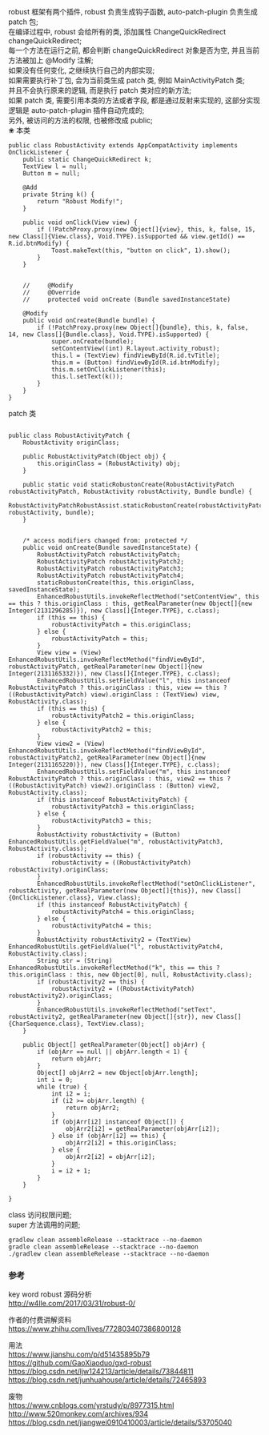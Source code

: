 robust 框架有两个插件, robust 负责生成钩子函数, auto-patch-plugin 负责生成 patch 包;  
在编译过程中, robust 会给所有的类, 添加属性 ChangeQuickRedirect changeQuickRedirect;  
每一个方法在运行之前, 都会判断 changeQuickRedirect 对象是否为空, 并且当前方法被加上 @Modify 注解;  
    如果没有任何变化, 之继续执行自己的内部实现;  
    如果需要执行补丁包, 会为当前类生成 patch 类, 例如 MainActivityPatch 类;  
并且不会执行原来的逻辑, 而是执行 patch 类对应的新方法;  
如果 patch 类, 需要引用本类的方法或者字段, 都是通过反射来实现的, 这部分实现逻辑是 auto-patch-plugin 插件自动完成的;  
另外, 被访问的方法的权限, 也被修改成 public;  
❀ 本类  
```
public class RobustActivity extends AppCompatActivity implements OnClickListener {
    public static ChangeQuickRedirect k;
    TextView l = null;
    Button m = null;

    @Add
    private String k() {
        return "Robust Modify!";
    }

    public void onClick(View view) {
        if (!PatchProxy.proxy(new Object[]{view}, this, k, false, 15, new Class[]{View.class}, Void.TYPE).isSupported && view.getId() == R.id.btnModify) {
            Toast.makeText(this, "button on click", 1).show();
        }
    }


    //     @Modify
    //     @Override
    //     protected void onCreate (Bundle savedInstanceState)
    
    @Modify
    public void onCreate(Bundle bundle) {
        if (!PatchProxy.proxy(new Object[]{bundle}, this, k, false, 14, new Class[]{Bundle.class}, Void.TYPE).isSupported) {
            super.onCreate(bundle);
            setContentView((int) R.layout.activity_robust);
            this.l = (TextView) findViewById(R.id.tvTitle);
            this.m = (Button) findViewById(R.id.btnModify);
            this.m.setOnClickListener(this);
            this.l.setText(k());
        }
    }
}
```
patch 类  
```

public class RobustActivityPatch {
    RobustActivity originClass;

    public RobustActivityPatch(Object obj) {
        this.originClass = (RobustActivity) obj;
    }

    public static void staticRobustonCreate(RobustActivityPatch robustActivityPatch, RobustActivity robustActivity, Bundle bundle) {
        RobustActivityPatchRobustAssist.staticRobustonCreate(robustActivityPatch, robustActivity, bundle);
    }
    
    
    /* access modifiers changed from: protected */
    public void onCreate(Bundle savedInstanceState) {
        RobustActivityPatch robustActivityPatch;
        RobustActivityPatch robustActivityPatch2;
        RobustActivityPatch robustActivityPatch3;
        RobustActivityPatch robustActivityPatch4;
        staticRobustonCreate(this, this.originClass, savedInstanceState);
        EnhancedRobustUtils.invokeReflectMethod("setContentView", this == this ? this.originClass : this, getRealParameter(new Object[]{new Integer(2131296285)}), new Class[]{Integer.TYPE}, c.class);
        if (this == this) {
            robustActivityPatch = this.originClass;
        } else {
            robustActivityPatch = this;
        }
        View view = (View) EnhancedRobustUtils.invokeReflectMethod("findViewById", robustActivityPatch, getRealParameter(new Object[]{new Integer(2131165332)}), new Class[]{Integer.TYPE}, c.class);
        EnhancedRobustUtils.setFieldValue("l", this instanceof RobustActivityPatch ? this.originClass : this, view == this ? ((RobustActivityPatch) view).originClass : (TextView) view, RobustActivity.class);
        if (this == this) {
            robustActivityPatch2 = this.originClass;
        } else {
            robustActivityPatch2 = this;
        }
        View view2 = (View) EnhancedRobustUtils.invokeReflectMethod("findViewById", robustActivityPatch2, getRealParameter(new Object[]{new Integer(2131165220)}), new Class[]{Integer.TYPE}, c.class);
        EnhancedRobustUtils.setFieldValue("m", this instanceof RobustActivityPatch ? this.originClass : this, view2 == this ? ((RobustActivityPatch) view2).originClass : (Button) view2, RobustActivity.class);
        if (this instanceof RobustActivityPatch) {
            robustActivityPatch3 = this.originClass;
        } else {
            robustActivityPatch3 = this;
        }
        RobustActivity robustActivity = (Button) EnhancedRobustUtils.getFieldValue("m", robustActivityPatch3, RobustActivity.class);
        if (robustActivity == this) {
            robustActivity = ((RobustActivityPatch) robustActivity).originClass;
        }
        EnhancedRobustUtils.invokeReflectMethod("setOnClickListener", robustActivity, getRealParameter(new Object[]{this}), new Class[]{OnClickListener.class}, View.class);
        if (this instanceof RobustActivityPatch) {
            robustActivityPatch4 = this.originClass;
        } else {
            robustActivityPatch4 = this;
        }
        RobustActivity robustActivity2 = (TextView) EnhancedRobustUtils.getFieldValue("l", robustActivityPatch4, RobustActivity.class);
        String str = (String) EnhancedRobustUtils.invokeReflectMethod("k", this == this ? this.originClass : this, new Object[0], null, RobustActivity.class);
        if (robustActivity2 == this) {
            robustActivity2 = ((RobustActivityPatch) robustActivity2).originClass;
        }
        EnhancedRobustUtils.invokeReflectMethod("setText", robustActivity2, getRealParameter(new Object[]{str}), new Class[]{CharSequence.class}, TextView.class);
    }

    public Object[] getRealParameter(Object[] objArr) {
        if (objArr == null || objArr.length < 1) {
            return objArr;
        }
        Object[] objArr2 = new Object[objArr.length];
        int i = 0;
        while (true) {
            int i2 = i;
            if (i2 >= objArr.length) {
                return objArr2;
            }
            if (objArr[i2] instanceof Object[]) {
                objArr2[i2] = getRealParameter(objArr[i2]);
            } else if (objArr[i2] == this) {
                objArr2[i2] = this.originClass;
            } else {
                objArr2[i2] = objArr[i2];
            }
            i = i2 + 1;
        }
    }

}
```
class 访问权限问题;  
super 方法调用的问题;  
```
gradlew clean assembleRelease --stacktrace --no-daemon  
gradle clean assembleRelease --stacktrace --no-daemon  
./gradlew clean assembleRelease --stacktrace --no-daemon  
```

### 参考  
key word  robust 源码分析  
http://w4lle.com/2017/03/31/robust-0/  

作者的付费讲解资料  
https://www.zhihu.com/lives/772803407386800128   




用法  
https://www.jianshu.com/p/d51435895b79  
https://github.com/GaoXiaoduo/gxd-robust  
https://blog.csdn.net/ljw124213/article/details/73844811  
https://blog.csdn.net/junhuahouse/article/details/72465893  

废物  
https://www.cnblogs.com/yrstudy/p/8977315.html  
http://www.520monkey.com/archives/934  
https://blog.csdn.net/jiangwei0910410003/article/details/53705040  

